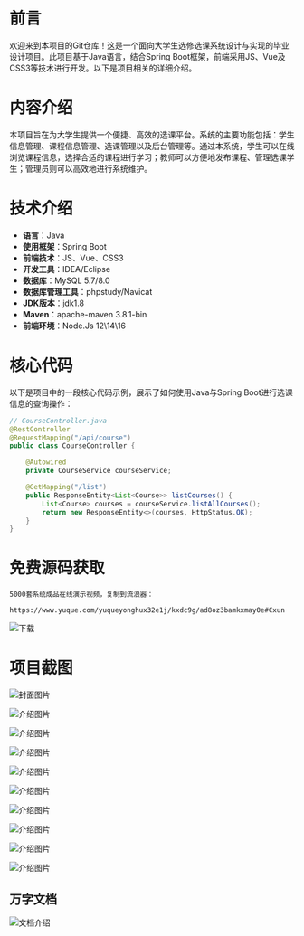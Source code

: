 # 前言

欢迎来到本项目的Git仓库！这是一个面向大学生选修选课系统设计与实现的毕业设计项目。此项目基于Java语言，结合Spring Boot框架，前端采用JS、Vue及CSS3等技术进行开发。以下是项目相关的详细介绍。

# 内容介绍

本项目旨在为大学生提供一个便捷、高效的选课平台。系统的主要功能包括：学生信息管理、课程信息管理、选课管理以及后台管理等。通过本系统，学生可以在线浏览课程信息，选择合适的课程进行学习；教师可以方便地发布课程、管理选课学生；管理员则可以高效地进行系统维护。

# 技术介绍

- **语言**：Java
- **使用框架**：Spring Boot
- **前端技术**：JS、Vue、CSS3
- **开发工具**：IDEA/Eclipse
- **数据库**：MySQL 5.7/8.0
- **数据库管理工具**：phpstudy/Navicat
- **JDK版本**：jdk1.8
- **Maven**：apache-maven 3.8.1-bin
- **前端环境**：Node.Js 12\14\16

# 核心代码

以下是项目中的一段核心代码示例，展示了如何使用Java与Spring Boot进行选课信息的查询操作：

```java
// CourseController.java
@RestController
@RequestMapping("/api/course")
public class CourseController {

    @Autowired
    private CourseService courseService;

    @GetMapping("/list")
    public ResponseEntity<List<Course>> listCourses() {
        List<Course> courses = courseService.listAllCourses();
        return new ResponseEntity<>(courses, HttpStatus.OK);
    }
}
```

# 免费源码获取

```
5000套系统成品在线演示视频，复制到流浪器： 
```
```
https://www.yuque.com/yuqueyonghux32e1j/kxdc9g/ad8oz3bamkxmay0e#Cxun
```
![下载](https://img12.360buyimg.com/ddimg/jfs/t1/339687/11/1349/28408/68ad865fF412d7877/adaa650483a100f2.jpg)

# 项目截图

![封面图片](https://img11.360buyimg.com/ddimg/jfs/t1/315889/1/26371/185310/689e06b3F8ae1ed24/01ffd9596c08bf78.jpg)

![介绍图片](https://img12.360buyimg.com/ddimg/jfs/t1/306586/3/26823/137080/689e0691F44a92446/7251add3f83cfab6.jpg)

![介绍图片](https://img12.360buyimg.com/ddimg/jfs/t1/318622/37/25192/74729/689e0691Fa0ab4578/f25a859c273ba2ed.jpg)

![介绍图片](https://img12.360buyimg.com/ddimg/jfs/t1/313242/2/26576/64316/689e0692Ff21d4df4/136a1c9f1410264f.jpg)

![介绍图片](https://img11.360buyimg.com/ddimg/jfs/t1/327705/3/4589/42121/689e0692Fb14b4e95/fe701a1b9242f2bd.jpg)

![介绍图片](https://img13.360buyimg.com/ddimg/jfs/t1/315678/25/26224/65371/689e0693F95ac53fc/a54c2a70f0d69105.jpg)

![介绍图片](https://img14.360buyimg.com/ddimg/jfs/t1/323431/26/4889/137706/689e0693Fbfd4c51f/4674eb75cbaafc4c.jpg)

![介绍图片](https://img13.360buyimg.com/ddimg/jfs/t1/315407/38/26091/55077/689e0694F21678362/23a70abdeddc9a19.jpg)

![介绍图片](https://img13.360buyimg.com/ddimg/jfs/t1/307403/38/26594/44909/689e0694F8d3a2083/9eed72e9f9a18af2.jpg)

![介绍图片](https://img14.360buyimg.com/ddimg/jfs/t1/327294/38/4604/78143/689e0694Ff40a161b/47a87f311847ee3f.jpg)


## 万字文档
![文档介绍](https://img14.360buyimg.com/ddimg/jfs/t1/338393/1/3576/156947/68b1ad0cF74dc525c/ff9cd6c574295685.jpg)

